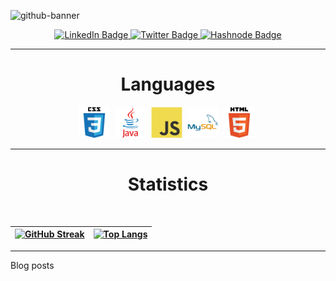![github-banner](https://user-images.githubusercontent.com/77391048/177047314-f4557ec6-612c-4a83-a7ca-37de1f1f7a46.png)

<div id="badges" align = "center">
  <a href="https://www.linkedin.com/in/nalowa-geena-20a85b200/" target="_blank">
    <img src="https://img.shields.io/badge/LinkedIn-blue?style=for-the-badge&logo=linkedin&logoColor=white" alt="LinkedIn Badge"/>
  </a>
 
  <a href="https://twitter.com/NalowaGeena" target="_blank">
    <img src="https://img.shields.io/badge/Twitter-blue?style=for-the-badge&logo=twitter&logoColor=white" alt="Twitter Badge"/>
  </a>
  
   <a href="https://littletechgiant.hashnode.dev/" target="_blank">
    <img src="https://img.shields.io/badge/Hashnode-blue?style=for-the-badge&logo=hashnode&logoColor=white" alt="Hashnode Badge"/>
  </a>
  
</div>

---
<h1 align="center">Languages</h1>
<div align="center">
  <img src= "https://github.com/devicons/devicon/blob/master/icons/css3/css3-original-wordmark.svg" width="50" height="50"/>&nbsp;
  <img src= "https://github.com/devicons/devicon/blob/master/icons/java/java-original-wordmark.svg" width="50" height="50"/>&nbsp;
  <img src= "https://github.com/devicons/devicon/blob/master/icons/javascript/javascript-original.svg" width="50" height="50"/>&nbsp;
  <img src= "https://github.com/devicons/devicon/blob/master/icons/mysql/mysql-original-wordmark.svg" width="50" height="50"/>&nbsp;
  <img src= "https://github.com/devicons/devicon/blob/master/icons/html5/html5-original-wordmark.svg" width="50" height="50"/>&nbsp;

</div>

---

<h1 align="center">Statistics</h1>&nbsp;


| [![GitHub Streak](http://github-readme-streak-stats.herokuapp.com?user=nalowageena&hide_border=true)](https://git.io/streak-stats) | [![Top Langs](https://github-readme-stats.vercel.app/api/top-langs/?username=nalowageena)](https://github.com/anuraghazra/github-readme-stats) |
| :-: | :-: |


---
Blog posts
<!-- BLOG-POST-LIST:START -->
<!-- BLOG-POST-LIST:END -->




<!--
**nalowageena/nalowageena** is a ✨ _special_ ✨ repository because its `README.md` (this file) appears on your GitHub profile.

Here are some ideas to get you started:

- 🔭 I’m currently working on ...
- 🌱 I’m currently learning ...
- 👯 I’m looking to collaborate on ...
- 🤔 I’m looking for help with ...
- 💬 Ask me about ...
- 📫 How to reach me: ...
- 😄 Pronouns: ...
- ⚡ Fun fact: ...
-->
